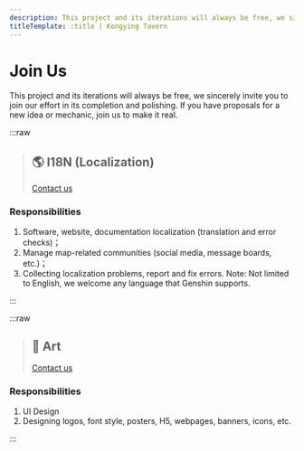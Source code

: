 ```yaml
---
description: This project and its iterations will always be free, we sincerely invite you to join our effort in its completion and polishing. If you have proposals for a new idea or mechanic, join us to make it real.
titleTemplate: :title | Kongying Tavern
---
```


# Join Us

This project and its iterations will always be free, we sincerely invite you to join our effort in its completion and polishing.
If you have proposals for a new idea or mechanic, join us to make it real.

:::raw

> ## 🌎 I18N (Localization)
>
> [Contact us](https://discord.gg/aFe57AKZUF)

### Responsibilities

1. Software, website, documentation localization (translation and error checks)；
2. Manage map-related communities (social media, message boards, etc.)；
3. Collecting localization problems, report and fix errors.
   Note: Not limited to English, we welcome any language that Genshin supports.

:::

:::raw

> ## 🎨 Art
>
> [Contact us](https://discord.gg/aFe57AKZUF)

### Responsibilities

1. UI Design
2. Designing logos, font style, posters, H5, webpages, banners, icons, etc.

:::

<style lang="scss" scoped>
@use '../components/links/Join.scss';
@include Join.main;
</style>

